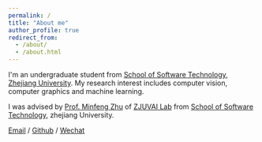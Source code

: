 ```yaml
---
permalink: /
title: "About me"
author_profile: true
redirect_from: 
  - /about/
  - /about.html
---
```


I'm an undergraduate student from [School of Software Technology](http://www.cst.zju.edu.cn/), [Zhejiang University](https://www.zju.edu.cn/). My research interest includes computer vision, computer graphics and machine learning.

I was advised by [Prof. Minfeng Zhu](https://minfengzhu.github.io/) of [ZJUVAI Lab](https://zjuvai.cn/) from [School of Software Technology](http://www.cst.zju.edu.cn/), zhejiang University.

[Email](mailto:xincheng.tan.sc@gmail.com) / [Github](https://github.com/Xincheng-Tan) / [Wechat](../images/Wechat.png)
